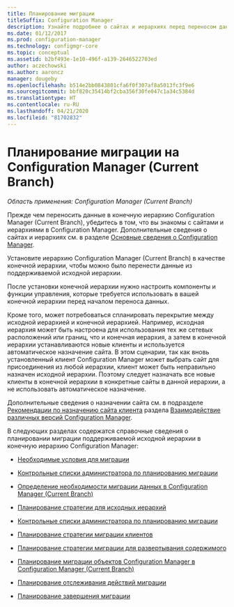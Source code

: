 ```yaml
---
title: Планирование миграции
titleSuffix: Configuration Manager
description: Узнайте подробнее о сайтах и иерархиях перед переносом данных в иерархию назначения Configuration Manager (Current Branch).
ms.date: 01/12/2017
ms.prod: configuration-manager
ms.technology: configmgr-core
ms.topic: conceptual
ms.assetid: b2bf493e-1e10-496f-a139-2646522703ed
author: aczechowski
ms.author: aaroncz
manager: dougeby
ms.openlocfilehash: b514e2bb0843801cfa6f0f307af8a5013fc3f9e6
ms.sourcegitcommit: bbf820c35414bf2cba356f30fe047c1a34c5384d
ms.translationtype: HT
ms.contentlocale: ru-RU
ms.lasthandoff: 04/21/2020
ms.locfileid: "81702832"
---
```

# <a name="plan-for-migration-to-configuration-manager-current-branch"></a>Планирование миграции на Configuration Manager (Current Branch)

*Область применения: Configuration Manager (Current Branch)*

Прежде чем переносить данные в конечную иерархию Configuration Manager (Current Branch), убедитесь в том, что вы знакомы с сайтами и иерархиями в Configuration Manager. Дополнительные сведения о сайтах и иерархиях см. в разделе [Основные сведения о Configuration Manager](../../core/understand/fundamentals.md).  

Установите иерархию Configuration Manager (Current Branch) в качестве конечной иерархии, чтобы можно было перенести данные из поддерживаемой исходной иерархии.  

После установки конечной иерархии нужно настроить компоненты и функции управления, которые требуется использовать в вашей конечной иерархии перед началом переноса данных.  

Кроме того, может потребоваться спланировать перекрытие между исходной иерархией и конечной иерархией. Например, исходная иерархия может быть настроена для использования тех же сетевых расположений или границ, что и конечная иерархия, а затем в конечной иерархии устанавливаются новые клиенты и используется автоматическое назначение сайта. В этом сценарии, так как вновь установленный клиент Configuration Manager может выбрать сайт для присоединения из любой иерархии, клиент может быть неправильно назначен исходной иерархии. Поэтому следует назначать все новые клиенты в конечной иерархии в конкретные сайты в данной иерархии, а не использовать автоматическое назначение.  

Дополнительные сведения о назначении сайта см. в подразделе [Рекомендации по назначению сайта клиента](../../core/plan-design/hierarchy/interoperability-between-different-versions.md#BKMK_SupConfigSiteAssignment) раздела [Взаимодействие различных версий Configuration Manager](../../core/plan-design/hierarchy/interoperability-between-different-versions.md).  

В следующих разделах содержатся справочные сведения о планировании миграции поддерживаемой исходной иерархии в конечную иерархию Configuration Manager:

-   [Необходимые условия для миграции](../../core/migration/prerequisites-for-migration.md)  

-   [Контрольные списки администратора по планированию миграции](../../core/migration/administrator-checklists-for-migration-planning.md)  

-   [Определение необходимости миграции данных в Configuration Manager (Current Branch)](../../core/migration/determine-whether-to-migrate-data.md)  

-   [Планирование стратегии для исходных иерархий](../../core/migration/planning-a-source-hierarchy-strategy.md)  

-   [Контрольные списки администратора по планированию миграции](../../core/migration/administrator-checklists-for-migration-planning.md)  

-   [Планирование стратегии миграции клиентов](../../core/migration/planning-a-client-migration-strategy.md)  

-   [Планирование стратегии миграции для развертывания содержимого](../../core/migration/planning-a-content-deployment-migration-strategy.md)  

-   [Планирование миграции объектов Configuration Manager в Configuration Manager (Current Branch)](../../core/migration/planning-for-the-migration-of-objects.md)  

-   [Планирование отслеживания действий миграции](../../core/migration/planning-to-monitor-migration-activity.md)  

-   [Планирование завершения миграции](../../core/migration/planning-to-complete-migration.md)  

